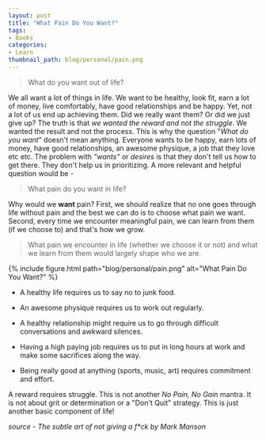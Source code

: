 ```yaml
---
layout: post
title: "What Pain Do You Want?"
tags:
- Books
categories:
- Learn
thumbnail_path: blog/personal/pain.png
---
```


> What do you want out of life? 

We all want a lot of things in life. We want to be healthy, look fit, earn a lot of money, live comfortably, have good relationships and be happy. Yet, not a lot of us end up achieving them. Did we really want them? Or did we just give up? The truth is that *we wanted the reward and not the struggle*. We wanted the result and not the process. This is why the question "*What do you want*" doesn't mean anything. Everyone wants to be happy, earn lots of money, have good relationships, an awesome physique, a job that they love etc etc. The problem with *"wants"* or *desires* is that they don't tell us how to get there. They don't help us in prioritizing. A more relevant and helpful question would be - 

> What pain do you want in life?

Why would we **want** pain? First, we should realize that no one goes through life without pain and the best we can do is to choose what pain we want. Second, every time we encounter meaningful pain, we can learn from them (if we choose to) and that's how we grow.

> What pain we encounter in life (whether we choose it or not) and what we learn from them would largely shape who we are.

{% include figure.html path="blog/personal/pain.png" alt="What Pain Do You Want?" %}

* A healthy life requires us to say no to junk food.

* An awesome physique requires us to work out regularly.

* A healthy relationship might require us to go through difficult conversations and awkward silences.

* Having a high paying job requires us to put in long hours at work and make some sacrifices along the way.

* Being really good at anything (sports, music, art) requires commitment and effort.

A reward requires struggle. This is not another *No Pain, No Gain* mantra. It is not about grit or determination or a "Don't Quit" strategy. This is just another basic component of life!

*source - The subtle art of not giving a f\*ck by Mark Manson*
